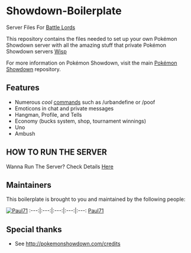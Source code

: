 # Showdown-Boilerplate


Server Files For  [Battle Lords](http://battlelords.psim.us)


This repository contains the files needed to set up your own Pokémon Showdown
server with all the amazing stuff that private Pokémon Showdown servers [Wisp](http://wisp.psim.us)

For more information on Pokémon Showdown, visit the main
[Pokémon Showdown](https://github.com/Zarel/Pokemon-Showdown) repository.

## Features

- Numerous *cool* [commands](chat-plugins/EXTRA_COMMANDS) such as /urbandefine or /poof
- Emoticons in chat and private messages
- Hangman, Profile, and Tells
- Economy (bucks system, shop, tournament winnings)
- Uno
- Ambush

## HOW TO RUN THE SERVER

Wanna Run The Server? Check Details [Here](https://github.com/Zarel/Pokemon-Showdown/blob/master/README.md)

## Maintainers

This boilerplate is brought to you and maintained by the following people:

[![Paul71](https://avatars3.githubusercontent.com/u/18008891?v=3&u=cf3b0201698fb10757eb1c9316de5f909ac76fbb&s=140)](https://github.com/KewlStatics) 
:---:|:---:|:---:|:---:|:---:
[Paul71](https://github.com/KewlStatics)

## Special thanks

- See http://pokemonshowdown.com/credits

